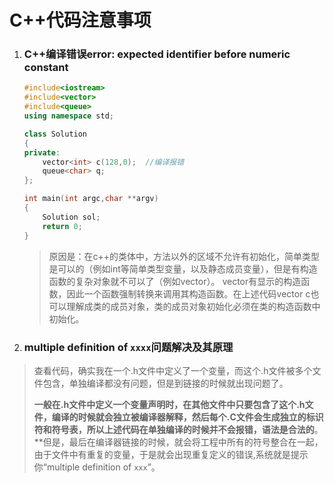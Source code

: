 # C++代码注意事项

1. ### C++编译错误error: expected identifier before numeric constant

   ```cpp
   #include<iostream>
   #include<vector>
   #include<queue>
   using namespace std;
   
   class Solution
   {
   private:
       vector<int> c(128,0);  //编译报错
       queue<char> q;
   };
   
   int main(int argc,char **argv)
   {
       Solution sol;
       return 0;
   }
   ```

   >原因是：在c++的类体中，方法以外的区域不允许有初始化，简单类型是可以的（例如int等简单类型变量，以及静态成员变量），但是有构造函数的复杂对象就不可以了（例如vector）。
    vector有显示的构造函数，因此一个函数强制转换来调用其构造函数。在上述代码vector<int> c也可以理解成类的成员对象，类的成员对象初始化必须在类的构造函数中初始化。



2. ### multiple definition of `xxxx`问题解决及其原理

> 查看代码，确实我在一个.h文件中定义了一个变量，而这个.h文件被多个文件包含，单独编译都没有问题，但是到链接的时候就出现问题了。
>
> **一般在.h文件中定义一个变量声明时，在其他文件中只要包含了这个.h文件，编译的时候就会独立被编译器解释，然后每个.C文件会生成独立的标识符和符号表，所以上述代码在单独编译的时候并不会报错，语法是合法的**。**但是，最后在编译器链接的时候，就会将工程中所有的符号整合在一起，由于文件中有重复的变量，于是就会出现重复定义的错误,系统就是提示你“multiple definition of `xxx`”。